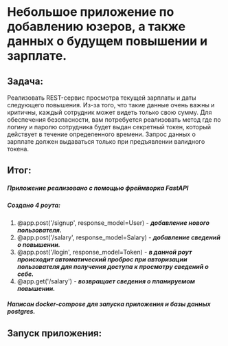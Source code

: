 # Небольшое приложение по добавлению юзеров, а также данных о будущем повышении и зарплате.

## Задача:
Реализовать REST-сервис просмотра текущей зарплаты и даты следующего
повышения. Из-за того, что такие данные очень важны и критичны, каждый
сотрудник может видеть только свою сумму. Для обеспечения безопасности, вам
потребуется реализовать метод где по логину и паролю сотрудника будет выдан
секретный токен, который действует в течение определенного времени. Запрос
данных о зарплате должен выдаваться только при предъявлении валидного токена.

## Итог:
##### Приложение реализовано с помощью фреймворка FastAPI
##### Создано 4 роута: 
1) @app.post('/signup', response_model=User) - ***добавление нового 
   пользователя.***
2) @app.post('/salary', response_model=Salary) - ***добавление сведений о 
   повышении.***
3) @app.post('/login', response_model=Token) - ***в данной роут происходит 
   автоматический проброс при авторизации пользователя для получения 
   доступа к просмотру сведений о себе.***
4) @app.get('/salary') - ***возвращает сведения о планируемом повышении.***

##### Написан docker-compose для запуска приложения и базы данных postgres.

## Запуск приложения:
